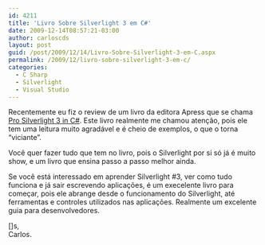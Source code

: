 ```yaml
---
id: 4211
title: 'Livro Sobre Silverlight 3 em C#'
date: 2009-12-14T08:57:21-03:00
author: carloscds
layout: post
guid: /post/2009/12/14/Livro-Sobre-Silverlight-3-em-C.aspx
permalink: /2009/12/livro-sobre-silverlight-3-em-c/
categories:
  - C Sharp
  - Silverlight
  - Visual Studio
---
```

Recentemente eu fiz o review de um livro da editora Apress que se chama [Pro Silverlight 3 in C#](http://www.apress.com/book/view/1430223812). Este livro realmente me chamou atenção, pois ele tem uma leitura muito agradável e é cheio de exemplos, o que o torna “viciante”.

Você quer fazer tudo que tem no livro, pois o Silverlight por si só já é muito show, e um livro que ensina passo a passo melhor ainda.

Se você está interessado em aprender Silverlight #3, ver como tudo funciona e já sair escrevendo aplicações, é um execelente livro para começar, pois ele abrange desde o funcionamento do Silverlight, até ferramentas e controles utilizados nas aplicações. Realmente um excelente guia para desenvolvedores.

[]s,  
Carlos.
